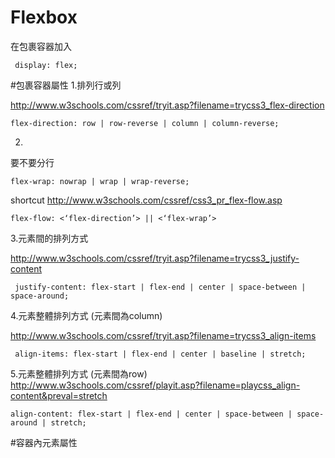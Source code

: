 # Flexbox

在包裹容器加入
```
 display: flex;
```

#包裹容器屬性
1.排列行或列

http://www.w3schools.com/cssref/tryit.asp?filename=trycss3_flex-direction
```
flex-direction: row | row-reverse | column | column-reverse;
```
2.

要不要分行
```
flex-wrap: nowrap | wrap | wrap-reverse;
```
shortcut http://www.w3schools.com/cssref/css3_pr_flex-flow.asp
```
flex-flow: <‘flex-direction’> || <‘flex-wrap’>
```
3.元素間的排列方式

http://www.w3schools.com/cssref/tryit.asp?filename=trycss3_justify-content
```
 justify-content: flex-start | flex-end | center | space-between | space-around;
```
4.元素整體排列方式  (元素間為column)

http://www.w3schools.com/cssref/tryit.asp?filename=trycss3_align-items
```
 align-items: flex-start | flex-end | center | baseline | stretch;
```

5.元素整體排列方式  (元素間為row)
http://www.w3schools.com/cssref/playit.asp?filename=playcss_align-content&preval=stretch
```
align-content: flex-start | flex-end | center | space-between | space-around | stretch;
```
#容器內元素屬性
